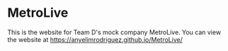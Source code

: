 # MetroLive
This is the website for Team D's mock company MetroLive. 
You can view the website at https://anyelimrodriguez.github.io/MetroLive/ 
